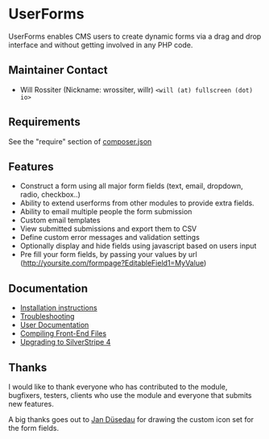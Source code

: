 # UserForms

UserForms enables CMS users to create dynamic forms via a drag and drop interface
and without getting involved in any PHP code.

## Maintainer Contact

 * Will Rossiter (Nickname: wrossiter, willr) `<will (at) fullscreen (dot) io>`

## Requirements

See the "require" section of [composer.json](https://github.com/silverstripe/silverstripe-userforms/blob/master/composer.json)

## Features

*  Construct a form using all major form fields (text, email, dropdown, radio, checkbox..)
*  Ability to extend userforms from other modules to provide extra fields.
*  Ability to email multiple people the form submission
*  Custom email templates
*  View submitted submissions and export them to CSV
*  Define custom error messages and validation settings
*  Optionally display and hide fields using javascript based on users input
*  Pre fill your form fields, by passing your values by url (http://yoursite.com/formpage?EditableField1=MyValue)

## Documentation

 * [Installation instructions](installation.md)
 * [Troubleshooting](troubleshooting)
 * [User Documentation](userguide/index.md)
 * [Compiling Front-End Files](compiling-front-end-files.md)
 * [Upgrading to SilverStripe 4](upgrading.md)

## Thanks

I would like to thank everyone who has contributed to the module, bugfixers,
testers, clients who use the module and everyone that submits new features.

A big thanks goes out to [Jan Düsedau](http://eformation.de) for drawing
the custom icon set for the form fields.
